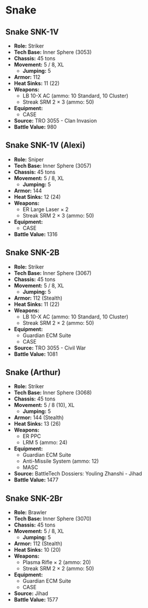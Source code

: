 # Snake
## Snake SNK-1V
- **Role:** Striker
- **Tech Base:** Inner Sphere (3053)
- **Chassis:** 45 tons
- **Movement:** 5 / 8, XL
  - **Jumping:** 5
- **Armor:** 112
- **Heat Sinks:** 11 (22)
- **Weapons:**
  - LB 10-X AC (ammo: 10 Standard, 10 Cluster)
  - Streak SRM 2 × 3 (ammo: 50)
- **Equipment:**
  - CASE
- **Source:** TRO 3055 - Clan Invasion
- **Battle Value:** 980

## Snake SNK-1V (Alexi)
- **Role:** Sniper
- **Tech Base:** Inner Sphere (3057)
- **Chassis:** 45 tons
- **Movement:** 5 / 8, XL
  - **Jumping:** 5
- **Armor:** 144
- **Heat Sinks:** 12 (24)
- **Weapons:**
  - ER Large Laser × 2
  - Streak SRM 2 × 3 (ammo: 50)
- **Equipment:**
  - CASE
- **Battle Value:** 1316

## Snake SNK-2B
- **Role:** Striker
- **Tech Base:** Inner Sphere (3067)
- **Chassis:** 45 tons
- **Movement:** 5 / 8, XL
  - **Jumping:** 5
- **Armor:** 112 (Stealth)
- **Heat Sinks:** 11 (22)
- **Weapons:**
  - LB 10-X AC (ammo: 10 Standard, 10 Cluster)
  - Streak SRM 2 × 2 (ammo: 50)
- **Equipment:**
  - Guardian ECM Suite
  - CASE
- **Source:** TRO 3055 - Civil War
- **Battle Value:** 1081

## Snake (Arthur)
- **Role:** Striker
- **Tech Base:** Inner Sphere (3068)
- **Chassis:** 45 tons
- **Movement:** 5 / 8 (10), XL
  - **Jumping:** 5
- **Armor:** 144 (Stealth)
- **Heat Sinks:** 13 (26)
- **Weapons:**
  - ER PPC
  - LRM 5 (ammo: 24)
- **Equipment:**
  - Guardian ECM Suite
  - Anti-Missile System (ammo: 12)
  - MASC
- **Source:** BattleTech Dossiers: Youling Zhanshi - Jihad
- **Battle Value:** 1477

## Snake SNK-2Br
- **Role:** Brawler
- **Tech Base:** Inner Sphere (3070)
- **Chassis:** 45 tons
- **Movement:** 5 / 8, XL
  - **Jumping:** 5
- **Armor:** 112 (Stealth)
- **Heat Sinks:** 10 (20)
- **Weapons:**
  - Plasma Rifle × 2 (ammo: 20)
  - Streak SRM 2 × 2 (ammo: 50)
- **Equipment:**
  - Guardian ECM Suite
  - CASE
- **Source:** Jihad
- **Battle Value:** 1577

